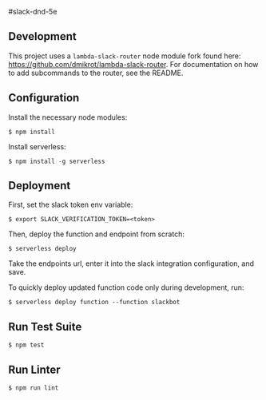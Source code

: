 #slack-dnd-5e

## Development

This project uses a `lambda-slack-router` node module fork found here: <https://github.com/dmikrot/lambda-slack-router>. For documentation on how to add subcommands to the router, see the README.

## Configuration

Install the necessary node modules:

    $ npm install

Install serverless:

    $ npm install -g serverless

## Deployment

First, set the slack token env variable:

    $ export SLACK_VERIFICATION_TOKEN=<token>

Then, deploy the function and endpoint from scratch:

    $ serverless deploy

Take the endpoints url, enter it into the slack integration configuration, and save.

To quickly deploy updated function code only during development, run:

    $ serverless deploy function --function slackbot

## Run Test Suite

    $ npm test

## Run Linter

    $ npm run lint
